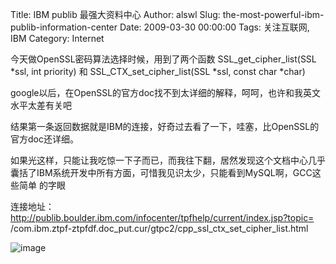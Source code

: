 Title: IBM publib 最强大资料中心
Author: alswl
Slug: the-most-powerful-ibm-publib-information-center
Date: 2009-03-30 00:00:00
Tags: 关注互联网, IBM
Category: Internet

今天做OpenSSL密码算法选择时候，用到了两个函数 SSL_get_cipher_list(SSL *ssl, int priority) 和
SSL_CTX_set_cipher_list(SSL *ssl, const char *char)

google以后，在OpenSSL的官方doc找不到太详细的解释，呵呵，也许和我英文水平太差有关吧

结果第一条返回数据就是IBM的连接，好奇过去看了一下，哇塞，比OpenSSL的官方doc还详细。

如果光这样，只能让我吃惊一下子而已，而我往下翻，居然发现这个文档中心几乎囊括了IBM系统开发中所有方面，可惜我见识太少，只能看到MySQL啊，GCC这些简单
的字眼

连接地址：http://publib.boulder.ibm.com/infocenter/tpfhelp/current/index.jsp?topic=
/com.ibm.ztpf-ztpfdf.doc_put.cur/gtpc2/cpp_ssl_ctx_set_cipher_list.html

![image](http://tbn3.google.cn/images?q=tbn:1XCDIW0n3-blkM:)

